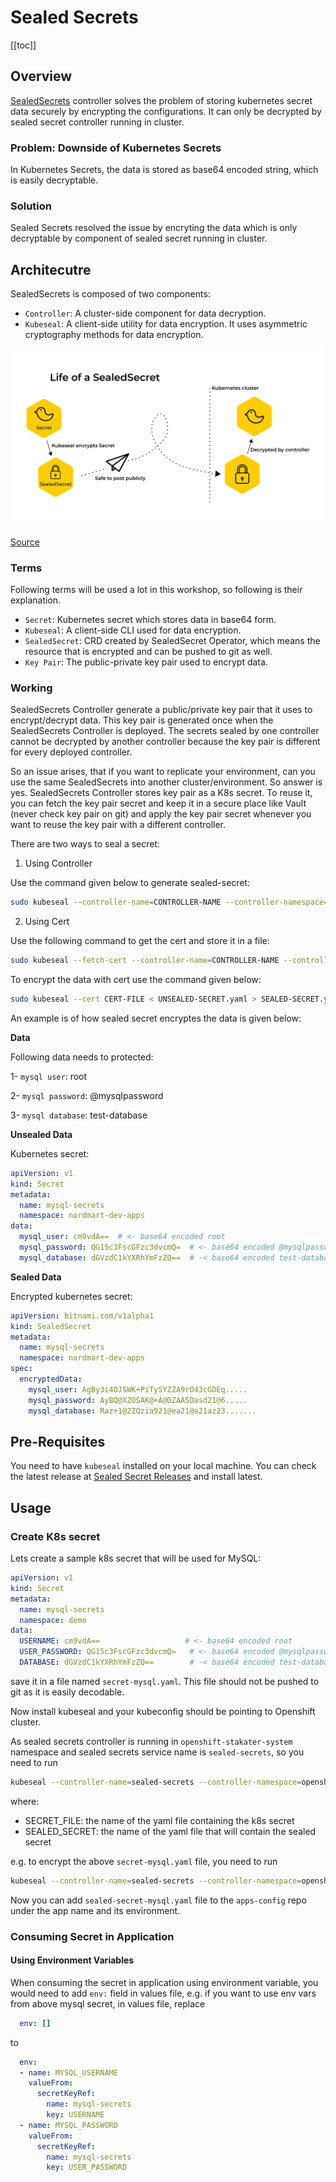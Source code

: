 # Sealed Secrets

[[toc]]

## Overview

[SealedSecrets](https://github.com/bitnami-labs/sealed-secrets) controller solves the problem of storing kubernetes secret data securely by encrypting the configurations. It can only be decrypted by sealed secret controller running in cluster.

### Problem: Downside of Kubernetes Secrets

In Kubernetes Secrets, the data is stored as base64 encoded string, which is easily decryptable.

### Solution

Sealed Secrets resolved the issue by encryting the data which is only decryptable by component of sealed secret running in cluster.

## Architecutre

SealedSecrets is composed of two components:

* `Controller`: A cluster-side component for data decryption.
* `Kubeseal`: A client-side utility for data encryption. It uses asymmetric cryptography methods for data encryption.

[![SealedSecret Architecture Diagram](./images/sealed-secret.png)](https://engineering.bitnami.com/articles/sealed-secrets.html)

[Source](https://engineering.bitnami.com/articles/sealed-secrets.html)

### Terms

Following terms will be used a lot in this workshop, so following is their explanation.

* `Secret`: Kubernetes secret which stores data in base64 form.
* `Kubeseal`: A client-side CLI used for data encryption.
* `SealedSecret`: CRD created by SealedSecret Operator, which means the resource that is encrypted and can be pushed to git as well.
* `Key Pair`: The public-private key pair used to encrypt data.

### Working

SealedSecrets Controller generate a public/private key pair that it uses to encrypt/decrypt data. This key pair is generated once when the SealedSecrets Controller is deployed. The secrets sealed by one controller cannot be decrypted by another controller because the key pair is different for every deployed controller. 

So an issue arises, that if you want to replicate your environment, can you use the same SealedSecrets into another cluster/environment. So answer is yes. SealedSecrets Controller stores key pair as a K8s secret. To reuse it, you can fetch the key pair secret and keep it in a secure place like Vault (never check key pair on git) and apply the key pair secret whenever you want to reuse the key pair with a different controller.

There are two ways to seal a secret:

1. Using Controller

Use the command given below to generate sealed-secret:

```bash
sudo kubeseal --controller-name=CONTROLLER-NAME --controller-namespace=NAMESPACE  < UNSEALED-SECRET.yaml > SEALED-SECRET.yaml
```

2. Using Cert

Use the following command to get the cert and store it in a file:

```bash
sudo kubeseal --fetch-cert --controller-name=CONTROLLER-NAME --controller-namespace=NAMESPACE
```

To encrypt the data with cert use the command given below:

```bash
sudo kubeseal --cert CERT-FILE < UNSEALED-SECRET.yaml > SEALED-SECRET.yaml
```

An example is of how sealed secret encryptes the data is given below:

**Data**

Following data needs to protected:

1- `mysql user`: root

2- `mysql password`: @mysqlpassword 

3- `mysql database`: test-database

**Unsealed Data**

Kubernetes secret:

```yaml
apiVersion: v1
kind: Secret
metadata:
  name: mysql-secrets
  namespace: nordmart-dev-apps
data:
  mysql_user: cm9vdA==  # <- base64 encoded root
  mysql_password: QG15c3FscGFzc3dvcmQ=  # <- base64 encoded @mysqlpassword
  mysql_database: dGVzdC1kYXRhYmFzZQ==  # -< base64 encoded test-database
```

**Sealed Data**

Encrypted kubernetes secret:

```yaml
apiVersion: bitnami.com/v1alpha1
kind: SealedSecret
metadata:
  name: mysql-secrets
  namespace: nordmart-dev-apps
spec:
  encryptedData:
    mysql_user: AgBy3i4OJSWK+PiTySYZZA9rO43cGDEq.....
    mysql_password: AyBQ@XZOSAK@+A@DZAASDasd21@6.....
    mysql_database: Raz+1@2ZQzia921@ea21@a21az23.......
```
## Pre-Requisites

You need to have `kubeseal` installed on your local machine. You can check the latest release at [Sealed Secret Releases](https://github.com/bitnami-labs/sealed-secrets/releases) and install latest.

## Usage

### Create K8s secret

Lets create a sample k8s secret that will be used for MySQL:

```yaml
apiVersion: v1
kind: Secret
metadata:
  name: mysql-secrets
  namespace: demo
data:
  USERNAME: cm9vdA==                   # <- base64 encoded root
  USER_PASSWORD: QG15c3FscGFzc3dvcmQ=   # <- base64 encoded @mysqlpassword
  DATABASE: dGVzdC1kYXRhYmFzZQ==        # -< base64 encoded test-database
```

save it in a file named `secret-mysql.yaml`. This file should not be pushed to git as it is easily decodable.

Now install kubeseal and your kubeconfig should be pointing to Openshift cluster.

As sealed secrets controller is running in `openshift-stakater-system` namespace and sealed secrets service name is `sealed-secrets`, so you need to run

```sh
kubeseal --controller-name=sealed-secrets --controller-namespace=openshift-stakater-system  < SECRET_FILE -o yaml > SEALED_SECRET_FILE
```

where:

- SECRET_FILE: the name of the yaml file containing the k8s secret
- SEALED_SECRET: the name of the yaml file that will contain the sealed secret

e.g. to encrypt the above `secret-mysql.yaml` file, you need to run

```sh
kubeseal --controller-name=sealed-secrets --controller-namespace=openshift-stakater-system  < secret-mysql.yaml -o yaml > sealed-secret-mysql.yaml
```

Now you can add `sealed-secret-mysql.yaml` file to the `apps-config` repo under the app name and its environment.

### Consuming Secret in Application

#### Using Environment Variables

When consuming the secret in application using environment variable, you would need to add `env:` field in values file, e.g. if you want to use env vars from above mysql secret, in values file, replace

```yaml
  env: []
```

to

```yaml
  env:
  - name: MYSQL_USERNAME
    valueFrom:
      secretKeyRef:
        name: mysql-secrets
        key: USERNAME
  - name: MYSQL_PASSWORD
    valueFrom:
      secretKeyRef:
        name: mysql-secrets
        key: USER_PASSWORD
```

